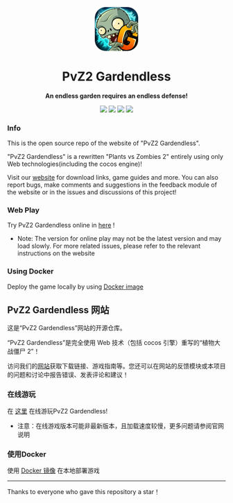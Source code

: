<div align="center">

<img width=20% src="/src/.vuepress/public/pvz_logo-round.webp" alt="">

# PvZ2 Gardendless

**An endless garden requires an endless defense!**

![](https://img.shields.io/badge/author-Gaozih-%2366ccff)
![](https://img.shields.io/github/license/Gzh0821/pvzg_site)
![](https://img.shields.io/github/actions/workflow/status/Gzh0821/pvzg_site/pages%2Fpages-build-deployment)
![](https://img.shields.io/github/stars/Gzh0821/pvzg_site)


</div>

### Info
This is the open source repo of the website of "PvZ2 Gardendless".

"PvZ2 Gardendless" is a rewritten "Plants vs Zombies 2" entirely using only Web technologies(including the cocos engine)!

Visit our [website](https://pvzge.com/en/) for download links, game guides and more. You can also report bugs, make comments and suggestions in the feedback module of the website or in the issues and discussions of this project!

### Web Play

Try PvZ2 Gardendless online in [here](https://play.pvzge.com/) !

- Note: The version for online play may not be the latest version and may load slowly. For more related issues, please refer to the relevant instructions on the website

### Using Docker

Deploy the game locally by using [Docker image](https://hub.docker.com/r/gaozih/pvzge)

## PvZ2 Gardendless 网站

这是“PvZ2 Gardendless”网站的开源仓库。

“PvZ2 Gardendless”是完全使用 Web 技术（包括 cocos 引擎）重写的“植物大战僵尸 2”！

访问我们的[网站](https://pvzge.com)获取下载链接、游戏指南等。您还可以在网站的反馈模块或本项目的问题和讨论中报告错误、发表评论和建议！

### 在线游玩

在 [这里](https://play.pvzge.com/) 在线游玩PvZ2 Gardendless!

- 注意：在线游戏版本可能非最新版本，且加载速度较慢，更多问题请参阅官网说明

### 使用Docker

使用 [Docker 镜像](https://hub.docker.com/r/gaozih/pvzge) 在本地部署游戏

---

Thanks to everyone who gave this repository a star！
